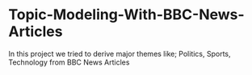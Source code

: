 # Topic-Modeling-With-BBC-News-Articles
In this project we tried to derive major themes like; Politics, Sports, Technology from BBC News Articles
